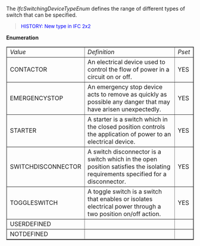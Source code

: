 ﻿The _IfcSwitchingDeviceTypeEnum_ defines the range of different types of switch that can be specified.

> <font color="#0000FF" size="-1"> HISTORY: New type in IFC 2x2</font>
> 


**Enumeration**

<table border="1"> 
		<tr> 
		  <td><i>Value</i></td> 
		  <td><i>Definition</i></td> 
		  <td><i>Pset</i></td> 
		</tr> 
		<tr> 
		  <td>CONTACTOR</td> 
		  <td>An electrical device used to control the flow of power in a circuit
			 on or off.</td> 
		  <td>YES</td> 
		</tr> 
		<tr> 
		  <td>EMERGENCYSTOP</td> 
		  <td>An emergency stop device acts to remove as quickly as possible any
			 danger that may have arisen unexpectedly.</td> 
		  <td>YES</td> 
		</tr> 
		<tr> 
		  <td>STARTER</td> 
		  <td>A starter is a switch which in the closed position controls the
			 application of power to an electrical device.</td> 
		  <td>YES</td> 
		</tr> 
		<tr> 
		  <td>SWITCHDISCONNECTOR</td> 
		  <td>A switch disconnector is a switch which in the open position
			 satisfies the isolating requirements specified for a disconnector.</td> 
		  <td>YES</td> 
		</tr> 
		<tr> 
		  <td>TOGGLESWITCH</td> 
		  <td>A toggle switch is a switch that enables or isolates electrical
			 power through a two position on/off action.</td> 
		  <td>YES</td> 
		</tr> 
		<tr> 
		  <td>USERDEFINED</td> 
		  <td></td> 
		  <td></td> 
		</tr> 
		<tr> 
		  <td>NOTDEFINED</td> 
		  <td></td> 
		  <td></td> 
		</tr> 
	 </table>